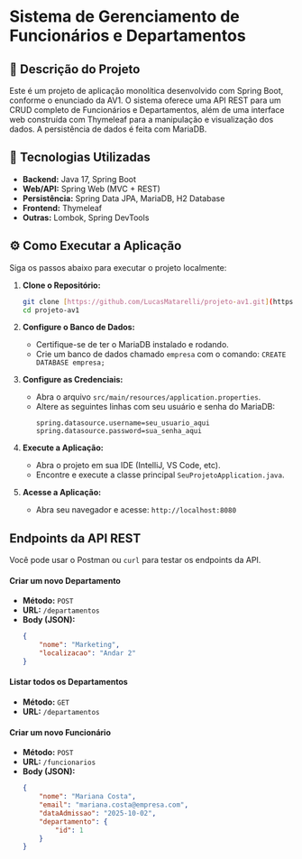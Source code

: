 # Sistema de Gerenciamento de Funcionários e Departamentos

## 📝 Descrição do Projeto

Este é um projeto de aplicação monolítica desenvolvido com Spring Boot, conforme o enunciado da AV1. O sistema oferece uma API REST para um CRUD completo de Funcionários e Departamentos, além de uma interface web construída com Thymeleaf para a manipulação e visualização dos dados. A persistência de dados é feita com MariaDB.

## 🚀 Tecnologias Utilizadas

* **Backend:** Java 17, Spring Boot
* **Web/API:** Spring Web (MVC + REST)
* **Persistência:** Spring Data JPA, MariaDB, H2 Database
* **Frontend:** Thymeleaf
* **Outras:** Lombok, Spring DevTools

## ⚙️ Como Executar a Aplicação

Siga os passos abaixo para executar o projeto localmente:

1.  **Clone o Repositório:**
    ```bash
    git clone [https://github.com/LucasMatarelli/projeto-av1.git](https://github.com/LucasMatarelli/projeto-av1.git)
    cd projeto-av1
    ```

2.  **Configure o Banco de Dados:**
    * Certifique-se de ter o MariaDB instalado e rodando.
    * Crie um banco de dados chamado `empresa` com o comando: `CREATE DATABASE empresa;`

3.  **Configure as Credenciais:**
    * Abra o arquivo `src/main/resources/application.properties`.
    * Altere as seguintes linhas com seu usuário e senha do MariaDB:
        ```properties
        spring.datasource.username=seu_usuario_aqui
        spring.datasource.password=sua_senha_aqui
        ```

4.  **Execute a Aplicação:**
    * Abra o projeto em sua IDE (IntelliJ, VS Code, etc).
    * Encontre e execute a classe principal `SeuProjetoApplication.java`.

5.  **Acesse a Aplicação:**
    * Abra seu navegador e acesse: `http://localhost:8080`

## Endpoints da API REST

Você pode usar o Postman ou `curl` para testar os endpoints da API.

#### **Criar um novo Departamento**
* **Método:** `POST`
* **URL:** `/departamentos`
* **Body (JSON):**
    ```json
    {
        "nome": "Marketing",
        "localizacao": "Andar 2"
    }
    ```

#### **Listar todos os Departamentos**
* **Método:** `GET`
* **URL:** `/departamentos`

#### **Criar um novo Funcionário**
* **Método:** `POST`
* **URL:** `/funcionarios`
* **Body (JSON):**
    ```json
    {
        "nome": "Mariana Costa",
        "email": "mariana.costa@empresa.com",
        "dataAdmissao": "2025-10-02",
        "departamento": {
            "id": 1
        }
    }
    ```
